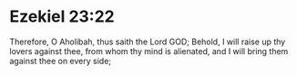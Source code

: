 # Ezekiel 23:22

Therefore, O Aholibah, thus saith the Lord GOD; Behold, I will raise up thy lovers against thee, from whom thy mind is alienated, and I will bring them against thee on every side;